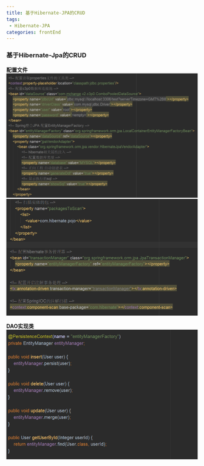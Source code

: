 ```yaml
---
title: 基于Hibernate-JPA的CRUD
tags: 
 - Hibernate-JPA
categories: frontEnd
---
```


### 基于Hibernate-Jpa的CRUD
**配置文件**  
![](../../.vuepress/public/img/201910282135.png)
![](../../.vuepress/public/img/201910282136.png)

**DAO实现类**  
![](../../.vuepress/public/img/201910282138.png)


